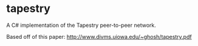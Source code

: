 # tapestry
A C# implementation of the Tapestry peer-to-peer network.

Based off of this paper: http://www.divms.uiowa.edu/~ghosh/tapestry.pdf
